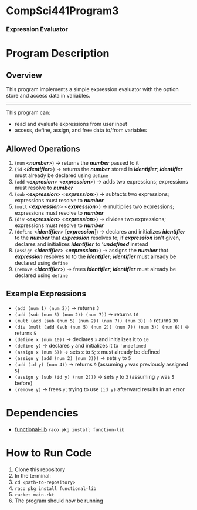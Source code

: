 # CompSci441Program3
### Expression Evaluator
# Program Description
## Overview
This program implements a simple expression evaluator with the option store and access data in variables.  
***
This program can:  
- read and evaluate expressions from user input
- access, define, assign, and free data to/from variables
## Allowed Operations
1. (`num` \<***number***\>) → returns the ***number*** passed to it
2. (`id` \<***identifier***\>) → returns the ***number*** stored in ***identifier***; ***identifier*** must already be declared using `define`
3. (`add` \<***expresion***\> \<***expression***\>) → adds two expressions; expressions must resolve to ***number***
4. (`sub` \<***expression***\> \<***expression***\>) → subtacts two expressions; expressions must resolve to ***number***
5. (`mult` \<***expression***\> \<***expression***\>) → multiplies two expressions; expressions must resolve to ***number***
6. (`div` \<***expression***\> \<***expression***\>) → divides two expressions; expressions must resolve to ***number***
7. (`define` \<***identifier***\> [***expression***]) → declares and initializes ***identifier*** to the ***number*** that ***expression*** resolves to; if ***expression*** isn't given, declares and initializes ***identifier*** to ***'undefined*** instead
8. (`assign` \<***identifier***\> \<***expression***\>) → assigns the ***number*** that ***expression*** resolves to to the ***identifier***; ***identifier*** must already be declared using `define`
9. (`remove` \<***identifier***\>) → frees ***identifier***; ***identifier*** must already be declared using `define`
## Example Expressions
- `(add (num 1) (num 2))` → returns `3`
- `(add (sub (num 5) (num 2)) (num 7))` → returns `10`
- `(mult (add (sub (num 5) (num 2)) (num 7)) (num 3))` → returns `30`
- `(div (mult (add (sub (num 5) (num 2)) (num 7)) (num 3)) (num 6))` → returns `5`
- `(define x (num 10))` → declares `x` and initializes it to `10`
- `(define y)` → declares `y` and initializes it to `'undefined`
- `(assign x (num 5))` → sets `x` to `5`; `x` must already be defined
- `(assign y (add (num 2) (num 3)))` → sets `y` to `5`
- `(add (id y) (num 4))` → returns `9` (assuming `y` was previously assigned `5`)
- `(assign y (sub (id y) (num 2)))` → sets `y` to `3` (assuming `y` was `5` before)
- `(remove y)` → frees `y`; trying to use `(id y)` afterward results in an error
# Dependencies
- [functional-lib](https://pkgs.racket-lang.org/package/functional-lib) `raco pkg install function-lib`
# How to Run Code
1. Clone this repository
2. In the terminal:
  1.  `cd <path-to-repository>`
  2.  `raco pkg install functional-lib`
  3.  `racket main.rkt`
3. The program should now be running
